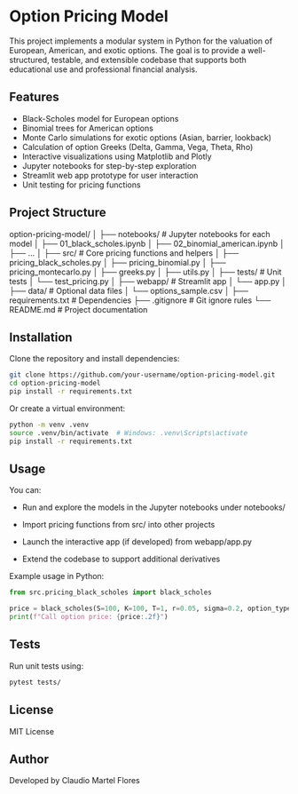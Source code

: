 # Option Pricing Model

This project implements a modular system in Python for the valuation of European, American, and exotic options. The goal is to provide a well-structured, testable, and extensible codebase that supports both educational use and professional financial analysis.


## Features

- Black-Scholes model for European options
- Binomial trees for American options
- Monte Carlo simulations for exotic options (Asian, barrier, lookback)
- Calculation of option Greeks (Delta, Gamma, Vega, Theta, Rho)
- Interactive visualizations using Matplotlib and Plotly
- Jupyter notebooks for step-by-step exploration
- Streamlit web app prototype for user interaction
- Unit testing for pricing functions


## Project Structure

option-pricing-model/
│
├── notebooks/ # Jupyter notebooks for each model
│ ├── 01_black_scholes.ipynb
│ ├── 02_binomial_american.ipynb
│ ├── ...
│
├── src/ # Core pricing functions and helpers
│ ├── pricing_black_scholes.py
│ ├── pricing_binomial.py
│ ├── pricing_montecarlo.py
│ ├── greeks.py
│ ├── utils.py
│
├── tests/ # Unit tests
│ └── test_pricing.py
│
├── webapp/ # Streamlit app
│ └── app.py
│
├── data/ # Optional data files
│ └── options_sample.csv
│
├── requirements.txt # Dependencies
├── .gitignore # Git ignore rules
└── README.md # Project documentation


## Installation

Clone the repository and install dependencies:

```bash
git clone https://github.com/your-username/option-pricing-model.git
cd option-pricing-model
pip install -r requirements.txt
```

Or create a virtual environment:

```bash
python -m venv .venv
source .venv/bin/activate  # Windows: .venv\Scripts\activate
pip install -r requirements.txt
```

## Usage

You can:

- Run and explore the models in the Jupyter notebooks under notebooks/

- Import pricing functions from src/ into other projects

- Launch the interactive app (if developed) from webapp/app.py

- Extend the codebase to support additional derivatives

Example usage in Python:

```python
from src.pricing_black_scholes import black_scholes

price = black_scholes(S=100, K=100, T=1, r=0.05, sigma=0.2, option_type='call')
print(f"Call option price: {price:.2f}")
```


## Tests

Run unit tests using:

```bash
pytest tests/
```


## License

MIT License


## Author
Developed by Claudio Martel Flores